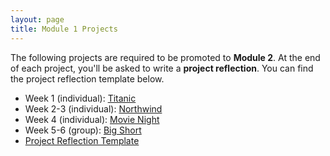 ```yaml
---
layout: page
title: Module 1 Projects
---
```


The following projects are required to be promoted to **Module 2**. At the end of each project, you'll be asked to write a **project reflection**. You can find the project reflection template below.

* Week 1 (individual): [Titanic](./titanic)
* Week 2-3 (individual): [Northwind](./northwind)
* Week 4 (individual): [Movie Night](./movie_night)
* Week 5-6 (group): [Big Short](./big_short)
* [Project Reflection Template](./project_reflection_template)